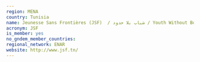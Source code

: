 ```yaml
---
region: MENA
country: Tunisia
name: Jeunesse Sans Frontières (JSF)  / شباب بلا حدود / Youth Without Borders 
acronym: JSF
is_member: yes
no_gndem_member_countries: 
regional_network: ENAR
website: http://www.jsf.tn/
---
```

